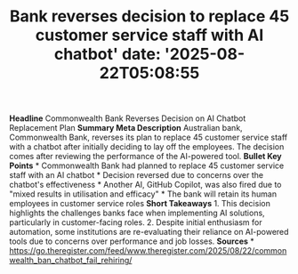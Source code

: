 ﻿---
title: "Bank reverses decision to replace 45 customer service staff with AI chatbot'
date: '2025-08-22T05:08:55"
category: "Markets"
summary: ""
slug: "bank reverses decision to replace 45 customer service staff "
source_urls:
  - "https://go.theregister.com/feed/www.theregister.com/2025/08/22/commonwealth_ban_chatbot_fail_rehiring/"
seo:
  title: "Bank reverses decision to replace 45 customer service staff with AI chatbot | Hash n Hedge'
  description: '"
  keywords: ["news", "markets", "brief"]
---
**Headline** Commonwealth Bank Reverses Decision on AI Chatbot Replacement Plan  **Summary Meta Description** Australian bank, Commonwealth Bank, reverses its plan to replace 45 customer service staff with a chatbot after initially deciding to lay off the employees. The decision comes after reviewing the performance of the AI-powered tool.  **Bullet Key Points**  * Commonwealth Bank had planned to replace 45 customer service staff with an AI chatbot * Decision reversed due to concerns over the chatbot's effectiveness * Another AI, GitHub Copilot, was also fired due to "mixed results in utilisation and efficacy" * The bank will retain its human employees in customer service roles  **Short Takeaways**  1. This decision highlights the challenges banks face when implementing AI solutions, particularly in customer-facing roles. 2. Despite initial enthusiasm for automation, some institutions are re-evaluating their reliance on AI-powered tools due to concerns over performance and job losses.  **Sources** * https://go.theregister.com/feed/www.theregister.com/2025/08/22/commonwealth_ban_chatbot_fail_rehiring/ 
